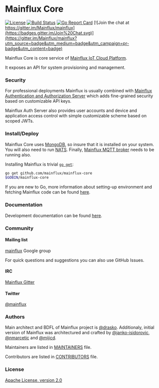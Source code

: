 # Mainflux Core

[![License](https://img.shields.io/badge/license-Apache%20v2.0-blue.svg)](LICENSE)
[![Build Status](https://travis-ci.org/mainflux/mainflux-core.svg?branch=master)](https://travis-ci.org/mainflux/mainflux-core)
[![Go Report Card](https://goreportcard.com/badge/github.com/mainflux/mainflux-core)](https://goreportcard.com/report/github.com/mainflux/mainflux-core)
[![Join the chat at https://gitter.im/Mainflux/mainflux](https://badges.gitter.im/Join%20Chat.svg)](https://gitter.im/Mainflux/mainflux?utm_source=badge&utm_medium=badge&utm_campaign=pr-badge&utm_content=badge)

Mainflux Core is core service of [Mainflux IoT Cloud Platform](https://github.com/mainflux/mainflux).

It exposes an API for system provisioning and management.

### Security
For professional deployments Mainflux is usually combined with [Mainflux Authentication and Authorization Server](https://github.com/mainflux/mainflux-core-auth-server) which adds fine-grained security based on customizable API keys.

Mainflux Auth Server also provides user accounts and device and application access control with simple customizable scheme based on scoped JWTs.

### Install/Deploy
Mainflux Core uses [MongoDB](https://www.mongodb.com/), so insure that it is installed on your system. You will also need to run [NATS](https://github.com/nats-io/gnatsd). Finally, [Mainflux MQTT broker](https://github.com/mainflux/mainflux-mqtt) needs to be running also.

Installing Mainflux is trivial [`go get`](https://golang.org/cmd/go/):
```bash
go get github.com/mainflux/mainflux-core
$GOBIN/mainflux-core
```

If you are new to Go, more information about setting-up environment and fetching Mainflux code can be found [here](https://github.com/mainflux/mainflux-core-doc/blob/master/goenv.md).

### Documentation
Development documentation can be found [here](http://mainflux.io).

### Community
#### Mailing list
[mainflux](https://groups.google.com/forum/#!forum/mainflux) Google group

For quick questions and suggestions you can also use GitHub Issues.

#### IRC
[Mainflux Gitter](https://gitter.im/Mainflux/mainflux?utm_source=badge&utm_medium=badge&utm_campaign=pr-badge&utm_content=badge)

#### Twitter
[@mainflux](https://twitter.com/mainflux)

### Authors
Main architect and BDFL of Mainflux project is [@drasko](https://github.com/drasko). Additionaly, initial version of Mainflux was architectured and crafted by [@janko-isidorovic](https://github.com/janko-isidorovic), [@nmarcetic](https://github.com/nmarcetic) and [@mijicd](https://github.com/mijicd).

Maintainers are listed in [MAINTAINERS](MAINTAINERS) file.

Contributors are listed in [CONTRIBUTORS](CONTRIBUTORS) file.

### License
[Apache License, version 2.0](LICENSE)
